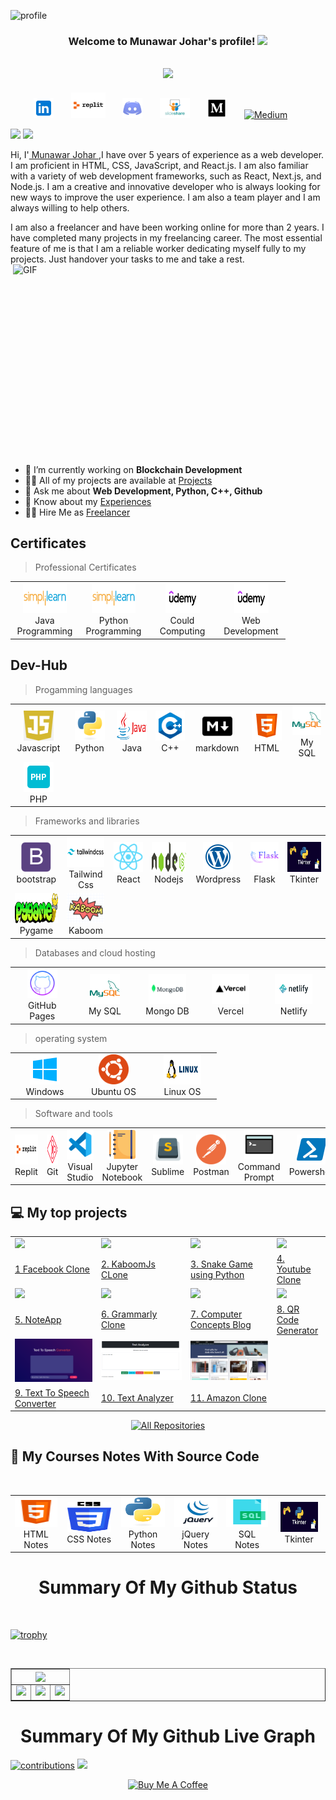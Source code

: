 ![profile](https://github.com/MunawarJohar/MunawarJohar/assets/106137102/11c08ef7-7e4e-42b2-baaf-163db9aacc86)

<h3 align="center">

  Welcome to Munawar Johar's profile!
  <img src="https://media.giphy.com/media/hvRJCLFzcasrR4ia7z/giphy.gif" width="28">
</h3>
<!-- Typing SVG  - https://readme-typing-svg.herokuapp.com/demo/ -->
<h2 align="center" >
  <a href="https://git.io/typing-svg"><img src="https://readme-typing-svg.herokuapp.com?lines=Hi+,+I+am+Munawar+Johar;I+am+a+passionate+Web+Developer;I+am+an+open-source+contributor;Passionate+Coder+who+loves+programming"></a>
  </h2>
  
<!-- social -->
<p align="center">
   <a href="https://www.linkedin.com/in/munawar-johar-520796240/" alt="LinkedIN"><img width="32px" src="./img/linked.png"/></a>
  &#8287;&#8287;&#8287;&#8287;&#8287;
  <a href="https://replit.com/@MunawarJohar" alt="Douyin"><img width="55px" src="./img/images.png"/></a>
  &#8287;&#8287;&#8287;&#8287;&#8287;
  <a href="#" alt="Discord"><img width="32px" src="./img/discord-48.png"/></a>
  &#8287;&#8287;&#8287;&#8287;&#8287;
  <a href="https://www.slideshare.net/MunawarHussainJohar1"><img width="48px" alt="slideshare" title="codepen" src="./img/slideshare.png"/></a>
  &#8287;&#8287;&#8287;&#8287;&#8287;
  <a href="https://medium.com/@munawar151512"><img width="32px" alt="Medium" title="Medium" src="./img/medium%20(2).png"/></a>
  &#8287;&#8287;&#8287;&#8287;&#8287;
   <a href="https://dev.to/munawarjohar"><img width="32px" alt="Medium" title="Medium" src="https://dev-to-uploads.s3.amazonaws.com/uploads/logos/resized_logo_UQww2soKuUsjaOGNB38o.png"/></a>
  &#8287;&#8287;&#8287;&#8287;&#8287;
</p>

  <img  src="https://camo.githubusercontent.com/be634cf86905c280faec5c3c3f1bb8756583d9905a0aa33dac85c9dc9af56cf3/68747470733a2f2f6b6f6d617265762e636f6d2f67687076632f3f757365726e616d653d6d756e617761726a6f686172266c6162656c3d50726f66696c65253230766965777326636f6c6f723d306537356236267374796c653d666c6174"/></a>
  <img  src="https://custom-icon-badges.herokuapp.com/github/v/tag/MunawarJohar/custom-icon-badges?logo=tag&logoColor=white"/></a>

  Hi, I'<a href="https://munawar-johar-io.vercel.app/"> Munawar Johar </a>,I have over 5 years of experience as a web developer.      I am proficient in HTML, CSS, JavaScript, and React.js. I am also familiar with a variety of web development frameworks, such as React, Next.js, and Node.js. I am a creative and innovative developer who is always looking for new ways to improve the user experience. I am also a team player and I am always willing to help others.
  <br>

I am also a freelancer and have been working online for more than 2 years. I have completed many projects in my freelancing career. The most essential feature of me is that I am a reliable worker dedicating myself fully to my projects. Just handover your tasks to me and take a rest.
 <img align="right" alt="GIF" src="https://raw.githubusercontent.com/ShahriarShafin/ShahriarShafin/main/Assets/programmer.gif" width="500" height="320" />
 
 - 🔭 I’m currently working on **Blockchain Development**
- 👨‍💻 All of my projects are available at [Projects](https://github.com/MunawarJohar?tab=repositories)
- 💬 Ask me about **Web Development, Python, C++, Github**
- 📄 Know about my [Experiences](https://munawar-johar-io.vercel.app/#resume)
- 👨‍💻 Hire Me as [Freelancer](https://www.linkedin.com/in/munawar-johar-520796240/)


<h2 align="left" id="naemazam">Certificates</h2>

>Professional Certificates

<table>
  <tr>
    <td align="center" width="96">
      <a href="#">
        <img src="./img/simplilearn.png" width="70" height="48" alt="#" />
      </a>
      <br> Java Programming
    </td>
    <td align="center" width="96">
      <a href="#">
        <img src="./img/simplilearn.png" width="70" height="48" alt="Python" />
      </a>
      <br> Python Programming
    </td>
    <td align="center" width="96">
      <a href="#">
        <img src="./img/udemy.png" width="55" height="48" alt="c" />
      </a>
      <br> Could Computing
    </td>
    <td align="center" width="96">
      <a href="#">
        <img src="./img/udemy.png" width="55" height="48" alt="c" />
      </a>
      <br> Web Development
    </td>
     </tr>
</table>

<h2 align="left" id="naemazam">Dev-Hub</h2>

> Progamming languages

<table>
  <tr>
    <td align="center" width="96">
      <a href="#">
        <img src="./img/js.png" width="48" height="48" alt="#" />
      </a>
      <br>Javascript
    </td>
    <td align="center" width="96">
      <a href="#">
        <img src="./img/python-original.svg" width="48" height="48" alt="Python" />
      </a>
      <br>Python
    </td>
    <td align="center" width="96">
      <a href="#">
        <img src="./img/java.png" width="48" height="48" alt="c" />
      </a>
      <br>Java
    </td>
    <td align="center" width="96">
      <a href="#">
        <img src="/img/c++.png" width="48" height="48" alt="Jsonnet" />
      </a>
      <br>C++
    </td>
    <td align="center" width="96">
      <a href="#">
        <img src="./img/m.png" width="48" height="48" alt="TypeScript" />
      </a>
      <br>markdown
    </td>
     <td align="center" width="96">
      <a href="#">
        <img src="./img/html.png" width="48" height="48" alt="TypeScript" />
      </a>
      <br>HTML
    </td>
     <td align="center" width="96">
      <a href="#">
        <img src="./img/my-sql.png" width="48" height="48" alt="TypeScript" />
      </a>
      <br>My SQL
    </td>
  </tr>
  <tr>
    <td align="center" width="96">
      <a href="#">
        <img src="./img/php.png" width="48" height="48" alt="PHP" />
      </a>
      <br>PHP
    </td>
    </tr>
</table>

> Frameworks and libraries

<table>
  <tr>
    <td align="center" width="96">
      <a href="#">
        <img src="./img/bootstrap-plain.svg" width="48" height="48" alt="Python" />
      </a>
      <br>bootstrap
    </td>
    <td align="center" width="96">
      <a href="#">
        <img src="./img/tailwind.png" width="60" height="48" alt="tailwind" />
      </a>
      <br>Tailwind Css
    </td>
    <td align="center" width="96">
      <a href="#">
        <img src="img/react-original.svg" width="48" height="48" alt="react" />
      </a>
      <br>React
    </td>
    <td align="center" width="96">
      <a href="#">
        <img src="img/nodejs.png" width="70" height="48" alt="react" />
      </a>
      <br>Nodejs
    </td>
     <td align="center" width="96">
      <a href="#">
        <img src="./img/wordpress.png" width="48" height="48" alt="TypeScript" />
      </a>
      <br>Wordpress
    </td>
     <td align="center" width="96">
      <a href="#">
        <img src="./img/flask.png" width="48" height="48" alt="TypeScript" />
      </a>
      <br>Flask
    </td>
    <td align="center" width="96">
      <a href="#">
        <img src="./img/tkinter.png" width="60" height="48" alt="tkinter" />
      </a>
      <br>Tkinter
    </td>
    <tr>
    <td align="center" width="96">
      <a href="#">
        <img src="./img/pygame.png" width="70" height="48" alt="pygame" />
      </a>
      <br>Pygame
    </td>
      <td align="center" width="96">
      <a href="#">
        <img src="./img/kaboom.png" width="60" height="48" alt="kaboom" />
      </a>
      <br>Kaboom
      </td>
    </tr>
    </tr>
</table>

> Databases and cloud hosting

<table>
  <tr>
    <td align="center" width="96">
      <a href="#">
        <img src="./img/github.png" width="48" height="48" alt="C#" />
      </a>
      <br>GitHub Pages
    </td>
    <td align="center" width="96">
      <a href="#">
        <img src="./img/my-sql.png" width="48" height="48" alt="Python" />
      </a>
      <br>My SQL
    </td>
    <td align="center" width="96">
      <a href="#">
        <img src="./img/mongodb.png" width="60" height="48" alt="Python" />
      </a>
      <br>Mongo DB
    </td>
    <td align="center" width="96">
      <a href="#">
        <img src="./img/vercel.png" width="60" height="48" alt="Python" />
      </a>
      <br>Vercel
    </td>
    <td align="center" width="96">
      <a href="#">
        <img src="./img/netlify.png" width="60" height="48" alt="netlofy" />
      </a>
      <br>Netlify
    </td>
    </tr>
</table>

> operating system

<table>
  <tr>
    <td align="center" width="96">
      <a href="#">
        <img src="./img/windo.png" width="48" height="48" alt="C#" />
      </a>
      <br>Windows
    </td>
    <td align="center" width="96">
      <a href="#">
        <img src="./img/ubuntu.png" width="48" height="48" alt="TypeScript" />
      </a>
      <br>Ubuntu OS
    </td>
        <td align="center" width="96">
      <a href="#">
        <img src="./img/linux.png" width="60" height="48" alt="TypeScript" />
      </a>
      <br>Linux OS
    </td>
    </tr>
</table>

> Software and tools
<table>
  <tr>
    <td align="center" width="96">
      <a href="#">
        <img src="./img/images.png" width="48" height="48" alt="replit" />
      </a>
      <br>Replit
    </td>
    <td align="center" width="96">
      <a href="#">
        <img src="./img/git.png" width="48" height="48" alt="Git" />
      </a>
      <br>Git
    </td>
    <td align="center" width="96">
      <a href="#">
        <img src="./img/vs.png" width="48" height="48" alt="TypeScript" />
      </a>
      <br>Visual Studio
    </td>
      <td align="center" width="96">
      <a href="#">
        <img src="./img/jnote.png" width="48" height="48" alt="TypeScript" />
      </a>
      <br>Jupyter Notebook
    </td>
    <td align="center" width="96">
      <a href="#">
        <img src="./img/sublime.png" width="48" height="48" alt="TypeScript" />
      </a>
      <br>Sublime
    </td>
      <td align="center" width="96">
      <a href="#">
        <img src="./img/postman.png" width="48" height="48" alt="TypeScript" />
      </a>
      <br>Postman
    </td>
        <td align="center" width="96">
      <a href="#">
        <img src="./img/cmd.png" width="48" height="48" alt="cmd" />
      </a>
      <br>Command Prompt
    </td>
     <td align="center" width="96">
      <a href="#">
        <img src="./img/power.png" width="48" height="48" alt="TypeScript" />
      </a>
      <br>Powershell
    </tr>
</table>

<!-- table emd-->

<!-- project table -->
 
## 💻 My top  projects
<table>
  <tr>
    <td><img src="https://user-images.githubusercontent.com/106137102/203019646-77815d26-4678-4f2e-90c2-2012476e9e1f.PNG" width = 1000>
    </td>
     <td><img src="https://user-images.githubusercontent.com/106137102/201598208-328212fc-17cb-4152-a6fb-f640e6bffbc6.PNG" width = 700>
    </td>
    <td><img src="https://user-images.githubusercontent.com/106137102/194517795-d383417b-15ce-44ce-b9ff-27d6aa2fd231.PNG" width =1000>
    <td><img src="https://user-images.githubusercontent.com/106137102/194516409-ca8019a9-f93f-493a-8851-0b2f4ffd3d90.PNG" width =1000>
    </td>
  </tr> 

  <tr>
    <td><a href="https://github.com/MunawarJohar/FacebookClone"</a> 1 Facebook Clone</td>
        <td><a href="https://github.com/MunawarJohar/KaboomjsClone"</a> 2. KaboomJs CLone</td>
     <td><a href="https://github.com/MunawarJohar/Snake_Game"</a>3. Snake Game using Python </td>
     <td><a href="https://github.com/MunawarJohar/YouTubeClone"</a> 4. Youtube Clone  </td>
  </tr>


 <tr> 
  <td>
  <a><img src="https://user-images.githubusercontent.com/106137102/194520254-4247eb6d-5e73-422a-93e6-f354cecec5ac.PNG"></a>
  </td>
  <td> <a><img src="https://user-images.githubusercontent.com/106137102/225852713-62a1b315-c5c1-4ffd-960b-67fc9bd607c4.PNG" width =1000></td>

  <td>
   <img src="https://user-images.githubusercontent.com/106137102/194519457-047f0e5e-f9d3-4b90-a5c7-42cd9b86e599.PNG">
</td>

  <td>
   <img src="https://user-images.githubusercontent.com/106137102/223942464-6e75a1e6-a56a-4375-9b52-39e303703d93.PNG">
</td>

 </tr>

   <tr>
    <td><a href="https://github.com/MunawarJohar/NoteApp"</a>5. NoteApp </td>
     <td><a href="https://github.com/MunawarJohar/GrammarlyClone"</a> 6. Grammarly Clone </td>
     <td><a href="https://github.com/MunawarJohar/Blog-Website-For-computer-concepts"</a>7. Computer Concepts Blog</td>
     <td><a href="https://github.com/MunawarJohar/QR-Code-Generator"</a>8. QR Code Generator</td>
  </tr>

  <tr> 
  <td>
  <a><img src="text_to_voice.PNG"></a>
  </td>
  <td> <a><img src="text_analyzer.PNG" width =1000></td>

  <td>
   <img src="amazon.PNG">
</td>
 </tr>

 <tr>
    <td><a href="https://munawarjohar.github.io/Text_to_Voice.github.io/"</a>9. Text To Speech Converter </td>
     <td><a href="https://github.com/MunawarJohar/Text_Analyzer"</a> 10. Text Analyzer </td>
     <td><a href="https://github.com/MunawarJohar/Amazon_Clone.github.io"</a>11. Amazon Clone</td>
  
  </tr>
</table>

<p align="center">
  <a href="https://github.com/MunawarJohar?tab=repositories"><img alt="All Repositories" title="All Repositories" src="https://custom-icon-badges.herokuapp.com/badge/-All%20Repos-2962FF?style=for-the-badge&logoColor=white&logo=repo"/></a>
</p>

## 📘 My Courses Notes With Source Code
<table>
  <tr>
    <td align="center" width="96">
      <a href="https://github.com/MunawarJohar/HTML-Course">
        <img src="./img/html.png" width="70" height="48" alt="#" />
      </a>
      <br> HTML Notes
    </td>
    <td align="center" width="110">
      <a href="https://github.com/MunawarJohar/CSS-Course">
        <img src="./img/css.png" width="70" height="48" alt="Python" />
      </a>
      <br> CSS Notes
    </td>
    <td align="center" width="96">
      <a href="https://github.com/MunawarJohar/Python_100_Days_Of_Code">
        <img src="./img/python-original.svg" width="70" height="48" alt="Python" />
      </a>
      <br> Python Notes
    </td>
        <td align="center" width="96">
      <a href="https://github.com/MunawarJohar/jQuery-Notes">
        <img src="./img/jQuery.png" width="70" height="48" alt="Python" />
      </a>
      <br> jQuery Notes
    </td>
  </td>
        <td align="center" width="96">
      <a href="https://github.com/MunawarJohar/SQL-Course">
        <img src="./img/sql.png" width="70" height="48" alt="sql" />
      </a>
      <br> SQL Notes
    </td>
    <br>
  <td align="center" width="96">
      <a href="https://github.com/MunawarJohar/GUI_tkinker_Course">
        <img src="./img/tkinter.png" width="60" height="48" alt="tkinter" style="max-width: 100%;">
      </a>
      <br>Tkinter
    </td>
</table>
 
  <p align="center">
  <h1 align="center">Summary Of My Github Status</h1>
</p>
  
<br/>

 [![trophy](https://github-profile-trophy.vercel.app/?username=MunawarJohar&theme=onedark)](https://github.com/ryo-ma/github-profile-trophy)

<p align="left"> <a href="https://twitter.com/" target="blank"><img src="https://img.shields.io/twitter/follow/?logo=twitter&style=for-the-badge" alt="" /></a> </p>

<table align="center" border="1">
<tr align="center">
<td colspan="3"><img align="center" src="https://github-readme-stats.vercel.app/api?username=MunawarJohar&theme=tokyonight&show_icons=true" /></td>
</tr>
<tr align="center">
<td><img src="https://github-readme-stats.vercel.app/api/top-langs/?username=MunawarJohar&theme=tokyonight&show_icons=true" /></td>
<td><img src="https://github-profile-summary-cards.vercel.app/api/cards/repos-per-language?username=MunawarJohar&theme=github_dark" /></td>
<td colspan="3"><img src="https://github-profile-summary-cards.vercel.app/api/cards/most-commit-language?username=MunawarJohar&theme=github_dark"/></td>
</tr>

</table>

 <p align="center">
  <h1 align="center">Summary Of My Github Live Graph</h1>
</p>  

[![contributions](https://activity-graph.herokuapp.com/graph?username=MunawarJohar&theme=xcode&area=true)](https://github.com/MunawarJohar)
![](https://github-profile-summary-cards.vercel.app/api/cards/profile-details?username=MunawarJohar&theme=github_dark)

<p align="center">  <a href="https://www.buymeacoffee.com/munawarjohar" target="_blank"><img src="https://cdn.buymeacoffee.com/buttons/v2/default-red.png" alt="Buy Me A Coffee" width="150" ></a></p>
  
